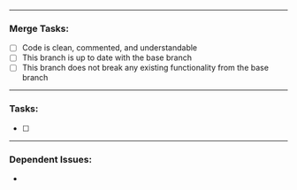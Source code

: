 <!---Explain your PR here --->

---
### Merge Tasks:
<!-- Most important. These must be done for your PR to be considered for merging. -->
- [ ] Code is clean, commented, and understandable
- [ ] This branch is up to date with the base branch
- [ ] This branch does not break any existing functionality from the base branch

---
### Tasks:
- [ ] 

---
### Dependent Issues:
- 
